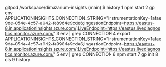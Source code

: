 gitpod /workspace/dimazarium-insights (main) $ history
    1  npm start
    2  gp env APPLICATIONINSIGHTS_CONNECTION_STRING="InstrumentationKey=1afae9de-054e-4c57-a042-fe8964e9cde6;IngestionEndpoint=https://eastus-8.in.applicationinsights.azure.com/;LiveEndpoint=https://eastus.livediagnostics.monitor.azure.com/"
    3  env | grep CONNECTION
    4  export APPLICATIONINSIGHTS_CONNECTION_STRING="InstrumentationKey=1afae9de-054e-4c57-a042-fe8964e9cde6;IngestionEndpoint=https://eastus-8.in.applicationinsights.azure.com/;LiveEndpoint=https://eastus.livediagnostics.monitor.azure.com/"
    5  env | grep CONNECTION
    6  npm start
    7  gp init
    8  cls
    9  history